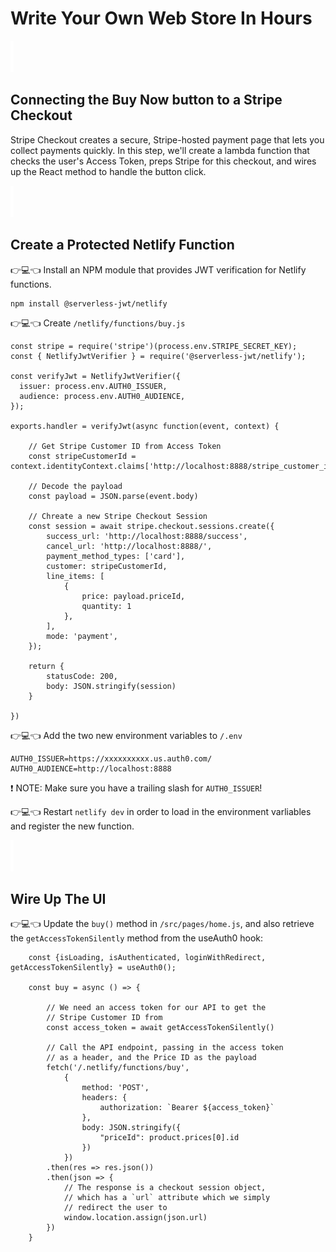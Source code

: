 # Write Your Own Web Store In Hours

![spacer](workshop-assets/readme-images/spacer.png)

## Connecting the Buy Now button to a Stripe Checkout

Stripe Checkout creates a secure, Stripe-hosted payment page that lets you collect payments quickly. In this step, we'll create a lambda function that checks the user's Access Token, preps Stripe for this checkout, and wires up the React method to handle the button click.

![spacer](workshop-assets/readme-images/spacer.png)

## Create a Protected Netlify Function

👉💻👈 Install an NPM module that provides JWT verification for Netlify functions.

```
npm install @serverless-jwt/netlify
```

👉💻👈 Create `/netlify/functions/buy.js`

```
const stripe = require('stripe')(process.env.STRIPE_SECRET_KEY);
const { NetlifyJwtVerifier } = require('@serverless-jwt/netlify');

const verifyJwt = NetlifyJwtVerifier({
  issuer: process.env.AUTH0_ISSUER,
  audience: process.env.AUTH0_AUDIENCE,
});

exports.handler = verifyJwt(async function(event, context) {

    // Get Stripe Customer ID from Access Token
    const stripeCustomerId = context.identityContext.claims['http://localhost:8888/stripe_customer_id'];

    // Decode the payload
    const payload = JSON.parse(event.body)

    // Chreate a new Stripe Checkout Session
    const session = await stripe.checkout.sessions.create({
        success_url: 'http://localhost:8888/success',
        cancel_url: 'http://localhost:8888/',
        payment_method_types: ['card'],
        customer: stripeCustomerId,
        line_items: [
            {
                price: payload.priceId,
                quantity: 1
            },
        ],
        mode: 'payment',
    });

    return {
        statusCode: 200,
        body: JSON.stringify(session)
    }

})
```

👉💻👈 Add the two new environment variables to `/.env`

```
AUTH0_ISSUER=https://xxxxxxxxxx.us.auth0.com/
AUTH0_AUDIENCE=http://localhost:8888
```

❗ NOTE: Make sure you have a trailing slash for `AUTH0_ISSUER`!

👉💻👈 Restart `netlify dev` in order to load in the environment varliables and register the new function.

![spacer](workshop-assets/readme-images/spacer.png)

## Wire Up The UI

👉💻👈 Update the `buy()` method in `/src/pages/home.js`, and also retrieve the `getAccessTokenSilently` method from the useAuth0 hook:

```
    const {isLoading, isAuthenticated, loginWithRedirect, getAccessTokenSilently} = useAuth0();

    const buy = async () => {

        // We need an access token for our API to get the
        // Stripe Customer ID from
        const access_token = await getAccessTokenSilently()

        // Call the API endpoint, passing in the access token
        // as a header, and the Price ID as the payload
        fetch('/.netlify/functions/buy',
            {
                method: 'POST',
                headers: {
                    authorization: `Bearer ${access_token}`
                },
                body: JSON.stringify({
                    "priceId": product.prices[0].id
                })
            })
        .then(res => res.json())
        .then(json => {
            // The response is a checkout session object,
            // which has a `url` attribute which we simply
            // redirect the user to
            window.location.assign(json.url)
        })
    }
```
